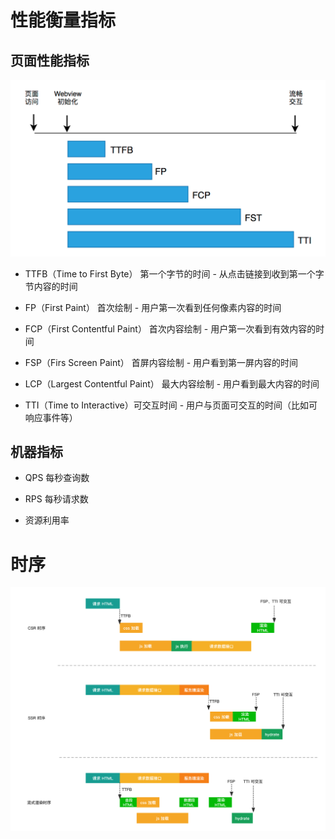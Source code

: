 # 性能衡量指标

## 页面性能指标

![性能指标](./img/性能指标.png)

- TTFB（Time to First Byte） 第一个字节的时间 - 从点击链接到收到第一个字节内容的时间

- FP（First Paint） 首次绘制 - 用户第一次看到任何像素内容的时间

- FCP（First Contentful Paint） 首次内容绘制 - 用户第一次看到有效内容的时间

- FSP（Firs Screen Paint） 首屏内容绘制 - 用户看到第一屏内容的时间

- LCP（Largest Contentful Paint） 最大内容绘制 - 用户看到最大内容的时间

- TTI（Time to Interactive）可交互时间 - 用户与页面可交互的时间（比如可响应事件等）

## 机器指标

- QPS 每秒查询数

- RPS 每秒请求数

- 资源利用率

# 时序

![csr ssr 流式](./img/渲染模式ssr-csr-流式.png)